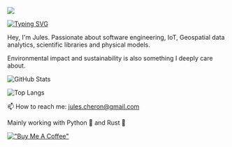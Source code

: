 ![](https://komarev.com/ghpvc/?username=jules-ch)

[![Typing SVG](https://readme-typing-svg.demolab.com?font=Fira+Code&size=35&pause=1000&color=B4BEFE&center=true&vCenter=true&repeat=false&random=true&width=700&height=70&lines=Hello!+It's+Jules)](https://git.io/typing-svg)


Hey, I'm Jules.
Passionate about software engineering, IoT, Geospatial data analytics, scientific libraries and physical models.

Environmental impact and sustainability is also something I deeply care about.



![GitHub Stats](https://github-readme-stats.vercel.app/api?username=jules-ch&theme=tokyonight&show=discussions_started,discussions_answered,prs_merged,prs&hide_border=true&count_private=true)

![Top Langs](https://github-readme-stats.vercel.app/api/top-langs/?username=jules-ch&layout=compact&theme=tokyonight&hide_border=true)

📫 How to reach me: jules.cheron@gmail.com

Mainly working with Python 🐍 and Rust 🦀

[!["Buy Me A Coffee"](https://www.buymeacoffee.com/assets/img/custom_images/orange_img.png)](https://www.buymeacoffee.com/julesch)


<!--
**jules-ch/jules-ch** is a ✨ _special_ ✨ repository because its `README.md` (this file) appears on your GitHub profile.

Here are some ideas to get you started:

- 🔭 I’m currently working on ...
- 🌱 I’m currently learning ...
- 👯 I’m looking to collaborate on ...
- 🤔 I’m looking for help with ...
- 💬 Ask me about ...
- 📫 How to reach me: ...
- 😄 Pronouns: ...
- ⚡ Fun fact: ...
-->
